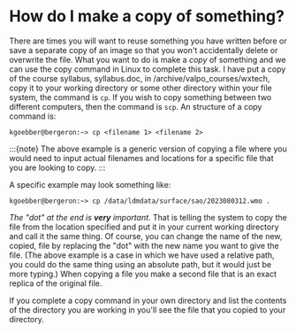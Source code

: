 # How do I make a copy of something?

There are times you will want to reuse something you have written before
or save a separate copy of an image so that you won't accidentally
delete or overwrite the file. What you want to do is make a *copy* of
something and we can use the copy command in Linux to complete this
task. I have put a copy of the course syllabus, syllabus.doc, in
/archive/valpo_courses/wxtech, copy it to your working directory or some
other directory within your file system, the command is `cp`. If you
wish to copy something between two different computers, then the command
is `scp`. An structure of a copy command is:

`kgoebber@bergeron:~> cp <filename 1> <filename 2>`

:::{note}
The above example is a generic version of copying a file where you would
need to input actual filenames and locations for a specific file that you
are looking to copy.
:::

A specific example may look something like:

`kgoebber@bergeron:~> cp /data/ldmdata/surface/sao/2023080312.wmo .`

*The "dot" at the end is **_very_** important*. That is telling the
system to copy the file from the location specified and put it in your
current working directory and call it the same thing. Of course, you can
change the name of the new, copied, file by replacing the "dot" with the
new name you want to give the file. (The above example is a case in
which we have used a relative path, you could do the same thing using an
absolute path, but it would just be more typing.) When copying a file you
make a second file that is an exact replica of the original file.

If you complete a copy command in your own directory and list the contents
of the directory you are working in you'll see the file that you copied to
your directory.
